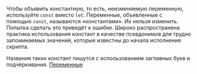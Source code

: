 Чтобы объявить константную, то есть, неизменяемую переменную, используйте `const` вместо `let`.
Переменные, объявленные с помощью `const`, называются «константами». Их нельзя изменить. Попытка сделать это приведёт к ошибке.
Широко распространена практика использования констант в качестве псевдонимов для трудно запоминаемых значений, которые известны до начала исполнения скрипта.

Названия таких констант пишутся с использованием заглавных букв и подчёркивания.
[Переменные](Переменные)